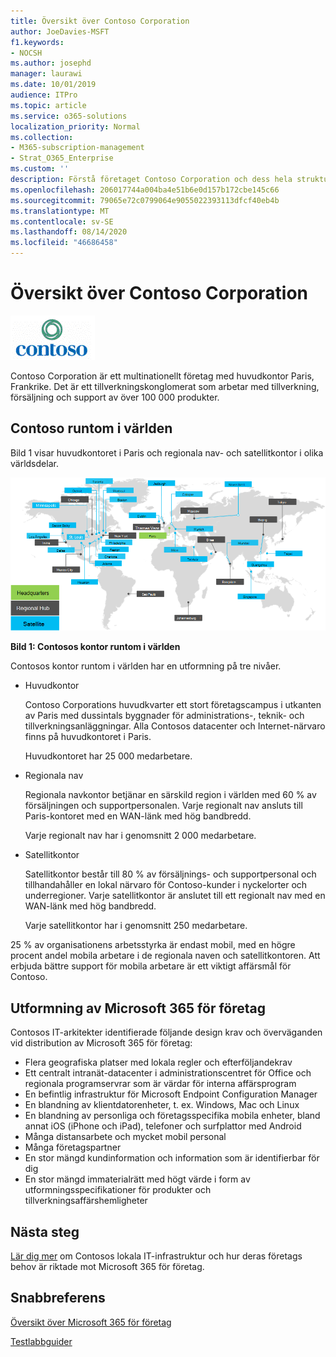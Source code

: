 ```yaml
---
title: Översikt över Contoso Corporation
author: JoeDavies-MSFT
f1.keywords:
- NOCSH
ms.author: josephd
manager: laurawi
ms.date: 10/01/2019
audience: ITPro
ms.topic: article
ms.service: o365-solutions
localization_priority: Normal
ms.collection:
- M365-subscription-management
- Strat_O365_Enterprise
ms.custom: ''
description: Förstå företaget Contoso Corporation och dess hela struktur.
ms.openlocfilehash: 206017744a004ba4e51b6e0d157b172cbe145c66
ms.sourcegitcommit: 79065e72c0799064e9055022393113dfcf40eb4b
ms.translationtype: MT
ms.contentlocale: sv-SE
ms.lasthandoff: 08/14/2020
ms.locfileid: "46686458"
---
```

# <a name="overview-of-the-contoso-corporation"></a>Översikt över Contoso Corporation

![Contoso Corporation](../media/contoso-overview/contoso-icon.png)

Contoso Corporation är ett multinationellt företag med huvudkontor Paris, Frankrike. Det är ett tillverkningskonglomerat som arbetar med tillverkning, försäljning och support av över 100 000 produkter.

## <a name="contoso-around-the-world"></a>Contoso runtom i världen

Bild 1 visar huvudkontoret i Paris och regionala nav- och satellitkontor i olika världsdelar.

![Contosos kontor runtom i världen](../media/contoso-overview/contoso-overview-fig1.png)

**Bild 1: Contosos kontor runtom i världen**
 
Contosos kontor runtom i världen har en utformning på tre nivåer.

- Huvudkontor

  Contoso Corporations huvudkvarter ett stort företagscampus i utkanten av Paris med dussintals byggnader för administrations-, teknik- och tillverkningsanläggningar. Alla Contosos datacenter och Internet-närvaro finns på huvudkontoret i Paris.

  Huvudkontoret har 25 000 medarbetare.

- Regionala nav

  Regionala navkontor betjänar en särskild region i världen med 60 % av försäljningen och supportpersonalen. Varje regionalt nav ansluts till Paris-kontoret med en WAN-länk med hög bandbredd.

  Varje regionalt nav har i genomsnitt 2 000 medarbetare.

- Satellitkontor

  Satellitkontor består till 80 % av försäljnings- och supportpersonal och tillhandahåller en lokal närvaro för Contoso-kunder i nyckelorter och underregioner. Varje satellitkontor är anslutet till ett regionalt nav med en WAN-länk med hög bandbredd.

  Varje satellitkontor har i genomsnitt 250 medarbetare.

25 % av organisationens arbetsstyrka är endast mobil, med en högre procent andel mobila arbetare i de regionala naven och satellitkontoren. Att erbjuda bättre support för mobila arbetare är ett viktigt affärsmål för Contoso.

## <a name="design-considerations-for-microsoft-365-for-enterprise"></a>Utformning av Microsoft 365 för företag

Contosos IT-arkitekter identifierade följande design krav och överväganden vid distribution av Microsoft 365 för företag: 

- Flera geografiska platser med lokala regler och efterföljandekrav
- Ett centralt intranät-datacenter i administrationscentret för Office och regionala programservrar som är värdar för interna affärsprogram
- En befintlig infrastruktur för Microsoft Endpoint Configuration Manager
- En blandning av klientdatorenheter, t. ex. Windows, Mac och Linux
- En blandning av personliga och företagsspecifika mobila enheter, bland annat iOS (iPhone och iPad), telefoner och surfplattor med Android
- Många distansarbete och mycket mobil personal
- Många företagspartner
- En stor mängd kundinformation och information som är identifierbar för dig
- En stor mängd immaterialrätt med högt värde i form av utformningsspecifikationer för produkter och tillverkningsaffärshemligheter

## <a name="next-step"></a>Nästa steg

[Lär dig mer](contoso-infra-needs.md) om Contosos lokala IT-infrastruktur och hur deras företags behov är riktade mot Microsoft 365 för företag.

## <a name="see-also"></a>Snabbreferens

[Översikt över Microsoft 365 för företag](microsoft-365-overview.md)

[Testlabbguider](m365-enterprise-test-lab-guides.md)



